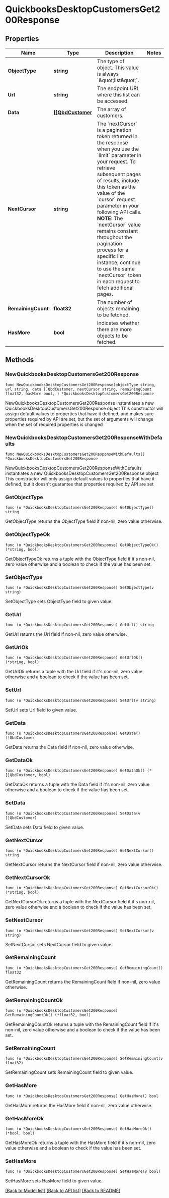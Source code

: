 # QuickbooksDesktopCustomersGet200Response

## Properties

Name | Type | Description | Notes
------------ | ------------- | ------------- | -------------
**ObjectType** | **string** | The type of object. This value is always &#x60;\&quot;list\&quot;&#x60;. | 
**Url** | **string** | The endpoint URL where this list can be accessed. | 
**Data** | [**[]QbdCustomer**](QbdCustomer.md) | The array of customers. | 
**NextCursor** | **string** | The &#x60;nextCursor&#x60; is a pagination token returned in the response when you use the &#x60;limit&#x60; parameter in your request. To retrieve subsequent pages of results, include this token as the value of the &#x60;cursor&#x60; request parameter in your following API calls.  **NOTE**: The &#x60;nextCursor&#x60; value remains constant throughout the pagination process for a specific list instance; continue to use the same &#x60;nextCursor&#x60; token in each request to fetch additional pages. | 
**RemainingCount** | **float32** | The number of objects remaining to be fetched. | 
**HasMore** | **bool** | Indicates whether there are more objects to be fetched. | 

## Methods

### NewQuickbooksDesktopCustomersGet200Response

`func NewQuickbooksDesktopCustomersGet200Response(objectType string, url string, data []QbdCustomer, nextCursor string, remainingCount float32, hasMore bool, ) *QuickbooksDesktopCustomersGet200Response`

NewQuickbooksDesktopCustomersGet200Response instantiates a new QuickbooksDesktopCustomersGet200Response object
This constructor will assign default values to properties that have it defined,
and makes sure properties required by API are set, but the set of arguments
will change when the set of required properties is changed

### NewQuickbooksDesktopCustomersGet200ResponseWithDefaults

`func NewQuickbooksDesktopCustomersGet200ResponseWithDefaults() *QuickbooksDesktopCustomersGet200Response`

NewQuickbooksDesktopCustomersGet200ResponseWithDefaults instantiates a new QuickbooksDesktopCustomersGet200Response object
This constructor will only assign default values to properties that have it defined,
but it doesn't guarantee that properties required by API are set

### GetObjectType

`func (o *QuickbooksDesktopCustomersGet200Response) GetObjectType() string`

GetObjectType returns the ObjectType field if non-nil, zero value otherwise.

### GetObjectTypeOk

`func (o *QuickbooksDesktopCustomersGet200Response) GetObjectTypeOk() (*string, bool)`

GetObjectTypeOk returns a tuple with the ObjectType field if it's non-nil, zero value otherwise
and a boolean to check if the value has been set.

### SetObjectType

`func (o *QuickbooksDesktopCustomersGet200Response) SetObjectType(v string)`

SetObjectType sets ObjectType field to given value.


### GetUrl

`func (o *QuickbooksDesktopCustomersGet200Response) GetUrl() string`

GetUrl returns the Url field if non-nil, zero value otherwise.

### GetUrlOk

`func (o *QuickbooksDesktopCustomersGet200Response) GetUrlOk() (*string, bool)`

GetUrlOk returns a tuple with the Url field if it's non-nil, zero value otherwise
and a boolean to check if the value has been set.

### SetUrl

`func (o *QuickbooksDesktopCustomersGet200Response) SetUrl(v string)`

SetUrl sets Url field to given value.


### GetData

`func (o *QuickbooksDesktopCustomersGet200Response) GetData() []QbdCustomer`

GetData returns the Data field if non-nil, zero value otherwise.

### GetDataOk

`func (o *QuickbooksDesktopCustomersGet200Response) GetDataOk() (*[]QbdCustomer, bool)`

GetDataOk returns a tuple with the Data field if it's non-nil, zero value otherwise
and a boolean to check if the value has been set.

### SetData

`func (o *QuickbooksDesktopCustomersGet200Response) SetData(v []QbdCustomer)`

SetData sets Data field to given value.


### GetNextCursor

`func (o *QuickbooksDesktopCustomersGet200Response) GetNextCursor() string`

GetNextCursor returns the NextCursor field if non-nil, zero value otherwise.

### GetNextCursorOk

`func (o *QuickbooksDesktopCustomersGet200Response) GetNextCursorOk() (*string, bool)`

GetNextCursorOk returns a tuple with the NextCursor field if it's non-nil, zero value otherwise
and a boolean to check if the value has been set.

### SetNextCursor

`func (o *QuickbooksDesktopCustomersGet200Response) SetNextCursor(v string)`

SetNextCursor sets NextCursor field to given value.


### GetRemainingCount

`func (o *QuickbooksDesktopCustomersGet200Response) GetRemainingCount() float32`

GetRemainingCount returns the RemainingCount field if non-nil, zero value otherwise.

### GetRemainingCountOk

`func (o *QuickbooksDesktopCustomersGet200Response) GetRemainingCountOk() (*float32, bool)`

GetRemainingCountOk returns a tuple with the RemainingCount field if it's non-nil, zero value otherwise
and a boolean to check if the value has been set.

### SetRemainingCount

`func (o *QuickbooksDesktopCustomersGet200Response) SetRemainingCount(v float32)`

SetRemainingCount sets RemainingCount field to given value.


### GetHasMore

`func (o *QuickbooksDesktopCustomersGet200Response) GetHasMore() bool`

GetHasMore returns the HasMore field if non-nil, zero value otherwise.

### GetHasMoreOk

`func (o *QuickbooksDesktopCustomersGet200Response) GetHasMoreOk() (*bool, bool)`

GetHasMoreOk returns a tuple with the HasMore field if it's non-nil, zero value otherwise
and a boolean to check if the value has been set.

### SetHasMore

`func (o *QuickbooksDesktopCustomersGet200Response) SetHasMore(v bool)`

SetHasMore sets HasMore field to given value.



[[Back to Model list]](../README.md#documentation-for-models) [[Back to API list]](../README.md#documentation-for-api-endpoints) [[Back to README]](../README.md)



